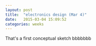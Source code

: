 ```yaml
---
layout: post
title:  "electronics design (Mar 4)"
date:   2015-03-04 15:09:52
categories: weeks
---
```

That's a first conceptual sketch bbbbbbb


 
 



